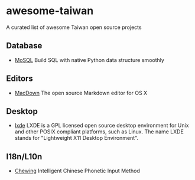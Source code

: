 # awesome-taiwan
A curated list of awesome Taiwan open source projects


## Database
* [MoSQL](https://github.com/moskytw/mosql) Build SQL with native Python data structure smoothly

## Editors
* [MacDown](http://macdown.uranusjr.com/) The open source Markdown editor for OS X

## Desktop
* [lxde](http://lxde.org/lxde/) LXDE is a GPL licensed open source desktop environment for Unix and other POSIX compliant platforms, such as Linux. The name LXDE stands for "Lightweight X11 Desktop Environment".

## I18n/L10n
* [Chewing](http://chewing.im/) Intelligent Chinese Phonetic Input Method

